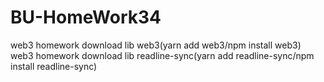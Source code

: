 # BU-HomeWork34
web3 homework download lib web3(yarn add web3/npm install web3)
web3 homework download lib readline-sync(yarn add readline-sync/npm install readline-sync)
